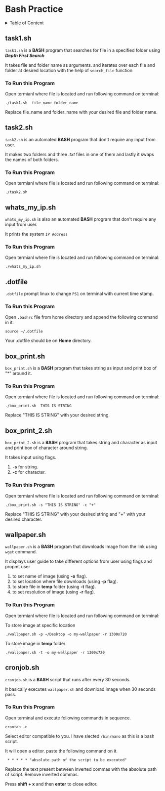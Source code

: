 # Bash Practice

<details>
<summary>Table of Content</summary>

- [Bash Practice](#bash-practice)
    - [Task 1](#task1sh)
        - [How to run](#to-run-this-program)
    - [Task 2](#task2sh)
        - [How to run](#to-run-this-program-1)
    - [Whats my IP](#whats_my_ipsh)
        - [How to run](#to-run-this-program-2)
    - [.Dotfile](#dotfile)
        - [How to run](#to-run-this-program-3)
    - [Box Print](#box_printsh)
        - [How to run](#to-run-this-program-4)
    - [Box Print.2](#box_print_2sh)
        - [How to run](#to-run-this-program-5)
    - [Wallpaper](#wallpapersh)
        - [How to run](#to-run-this-program-6)
    - [Cron Job](#cronjobsh)
        - [How to run](#to-run-this-program-7)
</details>


## task1.sh

`task1.sh` is a **BASH** program that searches for file in a specified folder using ***Depth First Search***  

It takes file and folder name as arguments. and iterates over each file and folder at desired location with the help of `search_file` function

### To Run this Program

Open termianl where file is located and run following command on terminal:

```
./task1.sh  file_name folder_name
```
Replace file_name and folder_name with your desired file and folder name.

## task2.sh

`task2.sh` is an automated **BASH** program that don't require any input from user.

It makes two folders and three *.txt* files in one of them and lastly it swaps the names of both folders.

### To Run this Program

Open termianl where file is located and run following command on terminal:

```
./task2.sh
```

## whats_my_ip.sh

`whats_my_ip.sh` is also an automated **BASH** program that don't require any input from user.

It prints the system `IP Address`


### To Run this Program

Open termianl where file is located and run following command on terminal:

```
./whats_my_ip.sh
```

## .dotfile

`.dotfile` prompt linux to change `PS1` on terminal with current time stamp.

### To Run this Program

Open `.bashrc` file from home directory and append the following command in it:

```
source ~/.dotfile
```
Your .dotfile should be on **Home** directory.

## box_print.sh

`box_print.sh` is a **BASH** program that takes string as input and print box of "*" around it.

### To Run this Program

Open termianl where file is located and run following command on terminal:

```
./box_print.sh  THIS IS STRING
```

Replace "THIS IS STRING" with your desired string.

## box_print_2.sh

`box_print_2.sh` is a **BASH** program that takes string and character as input and print box of character around string.

It takes input using flags.
1. **-s** for string.
2. **-c** for character.

### To Run this Program

Open termianl where file is located and run following command on terminal:

```
./box_print.sh -s "THIS IS STRING" -c "+"
```

Replace "THIS IS STRING" with your desired string and "+" with your desired character.

## wallpaper.sh

`wallpaper.sh` is a **BASH** program that downloads image from the link using `wget` command.

It displays user guide to take different options from user using flags and propmt user

1. to set name of image (using **-o** flag).
2. to set location where file downloads (using **-p** flag).
3. to store file in **temp** folder (using **-t** flag).
4. to set resolution of image (using **-r** flag).

### To Run this Program

Open termianl where file is located and run following command on terminal:

To store image at specific location
```
./wallpaper.sh -p ~/Desktop -o my-wallpaper -r 1300x720
```

To store image in **temp** folder
```
./wallpaper.sh -t -o my-wallpaper -r 1300x720
```

## cronjob.sh

`cronjob.sh` is a **BASH** script that runs after every 30 seconds.

It basically executes `wallpaper.sh` and download image when 30 seconds pass. 

### To Run this Program

Open terminal and execute following commands in sequence.

```
crontab -e
```
Select editor compatible to you. I have slected `/bin/nano` as this is a bash script.

It will open a editor. paste the following command on it.

```
 * * * * * "absolute path of the script to be executed"
```
Replace the text present between inverted commas with the absolute path of script. Remove inverted commas. 

Press **shift + x** and then **enter** to close editor.

